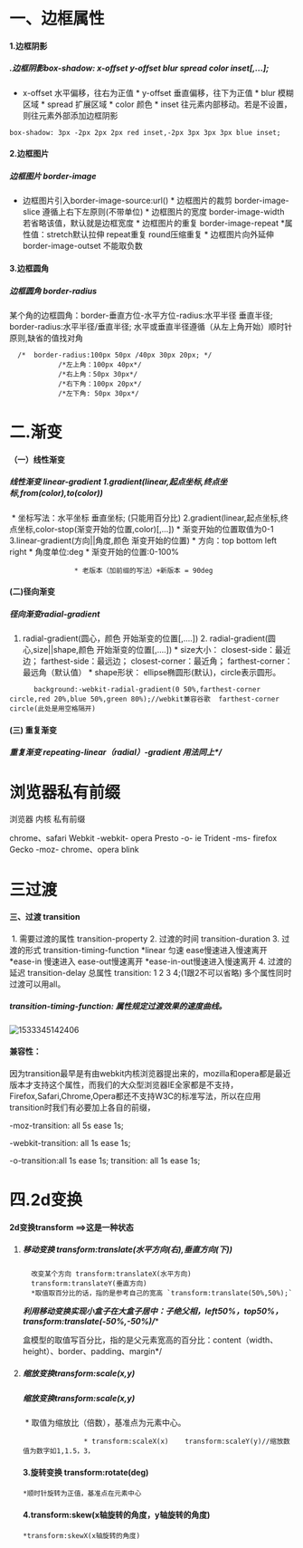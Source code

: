 # 一、边框属性

#### 1.边框阴影

##### .边框阴影box-shadow: x-offset y-offset blur spread color inset[,...];

 * x-offset 水平偏移，往右为正值
         * y-offset 垂直偏移，往下为正值
         * blur 模糊区域
         * spread 扩展区域
         * color 颜色
         * inset 往元素内部移动。若是不设置，则往元素外部添加边框阴影

`box-shadow: 3px -2px 2px 2px red inset,-2px 3px 3px 3px blue inset;`

#### 2.边框图片

##### 边框图片 border-image

* 边框图片引入border-image-source:url()
         * 边框图片的裁剪 border-image-slice 遵循上右下左原则(不带单位)
         * 边框图片的宽度 border-image-width 若省略该值，默认就是边框宽度
         * 边框图片的重复 border-image-repeat
             *属性值：stretch默认拉伸    repeat重复  round压缩重复
         * 边框图片向外延伸 border-image-outset 不能取负数

#### 3.边框圆角 

##### 边框圆角 border-radius

某个角的边框圆角：border-垂直方位-水平方位-radius:水平半径 垂直半径;
  border-radius:水平半径/垂直半径;
水平或垂直半径遵循（从左上角开始）顺时针原则,缺省的值找对角

```
  /*  border-radius:100px 50px /40px 30px 20px; */
            /*左上角：100px 40px*/
            /*右上角：50px 30px*/
            /*右下角：100px 20px*/
            /*左下角: 50px 30px*/
```

# 二.渐变

#### （一）线性渐变 

##### 线性渐变  linear-gradient 1.gradient(linear,起点坐标,终点坐标,from(color),to(color))

​                    * 坐标写法：水平坐标 垂直坐标; (只能用百分比)
                2.gradient(linear,起点坐标,终点坐标,color-stop(渐变开始的位置,color)[,...])
                    * 渐变开始的位置取值为0-1
                3.linear-gradient(方向||角度,颜色 渐变开始的位置)
                    * 方向：top bottom left right
                    * 角度单位:deg
                    * 渐变开始的位置:0-100%

                    * 老版本（加前缀的写法）+新版本 = 90deg



#### (二)径向渐变

##### 径向渐变radial-gradient

1. radial-gradient(圆心，颜色 开始渐变的位置[,....])
          2. radial-gradient(圆心,size||shape,颜色 开始渐变的位置[,....])
              * size大小：
                  closest-side：最近边； 
                  farthest-side：最远边；
                  closest-corner：最近角；
                  farthest-corner：最远角（默认值）
              * shape形状：
                  ellipse椭圆形(默认)，circle表示圆形。

```
      background:-webkit-radial-gradient(0 50%,farthest-corner circle,red 20%,blue 50%,green 80%);//webkit兼容谷歌  farthest-corner circle(此处是用空格隔开)
```

#### (三) 重复渐变

##### 重复渐变 repeating-linear（radial）-gradient 用法同上*/





# 浏览器私有前缀

 浏览器                       内核                     私有前缀

  chrome、safari       Webkit               -webkit-
  opera                         Presto               -o-
   ie                               Trident               -ms-
   firefox                       Gecko                 -moz-
 chrome、opera        blink





# 三过渡

#### 三、过渡 transition

​            1. 需要过渡的属性  transition-property
            2. 过渡的时间 transition-duration
            3. 过渡的形式 transition-timing-function
                *linear 匀速    ease慢速进入慢速离开
                *ease-in 慢速进入   ease-out慢速离开
                *ease-in-out慢速进入慢速离开
            4. 过渡的延迟 transition-delay
            总属性 transition: 1 2 3 4;(1跟2不可以省略)
            多个属性同时过渡可以用all。



##### transition-timing-function: 属性规定过渡效果的速度曲线。

![1533345142406](C:\Users\asus\AppData\Local\Temp\1533345142406.png)

#### **兼容性：**

因为transition最早是有由webkit内核浏览器提出来的，mozilla和opera都是最近版本才支持这个属性，而我们的大众型浏览器IE全家都是不支持，Firefox,Safari,Chrome,Opera都还不支持W3C的标准写法，所以在应用transition时我们有必要加上各自的前缀，

-moz-transition: all 5s ease 1s; 

-webkit-transition: all 1s ease 1s; 

-o-transition:all 1s ease 1s; transition: all 1s ease 1s;

# 四.2d变换

#### 2d变换transform ==>这是一种状态

 1. ##### 移动变换 transform:translate(水平方向(右),垂直方向(下))

          改变某个方向 transform:translateX(水平方向) 
          transform:translateY(垂直方向)
          *取值取百分比的话，指的是参考自己的宽高 `transform:translate(50%,50%);`

       ****利用移动变换实现小盒子在大盒子居中：子绝父相，left50%，top50%，transform:translate(-50%,-50%)*/****

       盒模型的取值写百分比，指的是父元素宽高的百分比：content（width、height）、border、padding、margin*/

 2. ##### 缩放变换transform:scale(x,y)

       ##### 缩放变换transform:scale(x,y)

       ​                * 取值为缩放比（倍数），基准点为元素中心。

                       * transform:scaleX(x)    transform:scaleY(y)//缩放数值为数字如1,1.5，3， 

       #### 3.旋转变换 transform:rotate(deg)

        *顺时针旋转为正值，基准点在元素中心

       #### 4.transform:skew(x轴旋转的角度，y轴旋转的角度)

        *transform:skewX(x轴旋转的角度)
